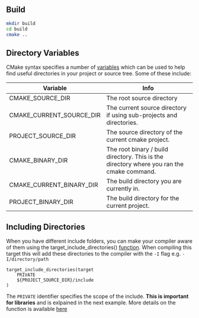 ## Build

```bash
mkdir build
cd build
cmake ..
```

## Directory Variables

CMake syntax specifies a number of [variables](https://cmake.org/Wiki/CMake_Useful_Variables) which can be used to help find useful directories in your project or source tree. Some of these include:

| Variable | Info |
|------------------|---------------------------|
| CMAKE_SOURCE_DIR | The root source directory |
| CMAKE_CURRENT_SOURCE_DIR | The current source directory if using sub-projects and directories. |
| PROJECT_SOURCE_DIR | The source directory of the current cmake project. |
| CMAKE_BINARY_DIR | The root binary / build directory. This is the directory where you ran the cmake command. |
| CMAKE_CURRENT_BINARY_DIR | The build directory you are currently in. |
| PROJECT_BINARY_DIR | The build directory for the current project. |

## Including Directories

When you have different include folders, you can make your compiler aware of them using the target_include_directories() [function](https://cmake.org/cmake/help/v3.0/command/target_include_directories.html). When compiling this target this will add these directories to the compiler with the `-I` flag e.g. `-I/directory/path`

```
target_include_directories(target
    PRIVATE
    ${PROJECT_SOURCE_DIR}/include
)
```

The `PRIVATE` identifier specifies the scope of the include. **This is important for libraries** and is exlpained in the next example. More details on the function is available [here](https://cmake.org/cmake/help/v3.0/command/target_include_directories.html)